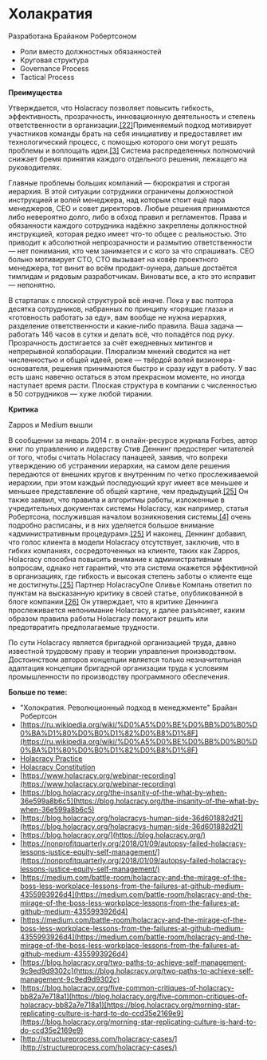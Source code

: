 # Холакратия

Разработана Брайаном Робертсоном

* Роли вместо должностных обязанностей
* Круговая структура
* Governance Process
* Tactical Process

**Преимущества**

Утверждается, что Holacracy позволяет повысить гибкость, эффективность, прозрачность, инновационную деятельность и степень ответственности в организации.[\[22\]](https://ru.wikipedia.org/wiki/%D0%A5%D0%BE%D0%BB%D0%B0%D0%BA%D1%80%D0%B0%D1%82%D0%B8%D1%8F#cite_note-22)Применяемый подход мотивирует участников команды брать на себя инициативу и предоставляет им технологический процесс, с помощью которого они могут решать проблемы и воплощать идеи.[\[3\]](https://ru.wikipedia.org/wiki/%D0%A5%D0%BE%D0%BB%D0%B0%D0%BA%D1%80%D0%B0%D1%82%D0%B8%D1%8F#cite_note-Badal07-3) Система распределенных полномочий снижает бремя принятия каждого отдельного решения, лежащего на руководителях.

Главные проблемы больших компаний — бюрократия и строгая иерархия. В этой ситуации сотрудники ограничены должностной инструкцией и волей менеджера, над которым стоит ещё пара менеджеров, CEO и совет директоров. Любые решения принимаются либо невероятно долго, либо в обход правил и регламентов. Права и обязанности каждого сотрудника надёжно закреплены должностной инструкцией, которая редко имеет что-то общее с реальностью. Это приводит к абсолютной непрозрачности и размытию ответственности — нет понимания, кто чем занимается и с кого за что спрашивать. CEO больно мотивирует CTO, CTO вызывает на ковёр проектного менеджера, тот винит во всём продакт-оунера, дальше достаётся тимлидам и рядовым разработчикам. Виноваты все, а кто это исправит — непонятно.  
  
В стартапах с плоской структурой всё иначе. Пока у вас полтора десятка сотрудников, набранных по принципу «горящие глаза» и «готовность работать за еду», вам вообще не нужна иерархия, разделение ответственности и какие-либо правила. Ваша задача — работать 146 часов в сутки и делать всё, что попадётся под руку. Прозрачность достигается за счёт ежедневных митингов и непрерывной колаборации. Плюрализм мнений сводится на нет численностью и общей идеей, реже — твёрдой волей визионера-основателя, решения принимаются быстро и сразу идут в работу. У вас есть шанс навечно остаться в этом прекрасном моменте, но иногда наступает время расти. Плоская структура в компании с численностью в 50 сотрудников — хуже любой тирании.

**Критика**

Zappos и Medium вышли

В сообщении за январь 2014 г. в онлайн-ресурсе журнала Forbes, автор книг по управлению и лидерству Стив Деннинг предостерег читателей от того, чтобы считать Holacracy панацеей, заявив, что вопреки утверждению об устранении иерархии, на самом деле решения передаются от внешних кругов к внутренним по четко прослеживаемой иерархии, при этом каждый последующий круг имеет все меньшее и меньшее представление об общей картине, чем предыдущий.[\[25\]](https://ru.wikipedia.org/wiki/%D0%A5%D0%BE%D0%BB%D0%B0%D0%BA%D1%80%D0%B0%D1%82%D0%B8%D1%8F#cite_note-Denning-25) Он также заявил, что правила и алгоритмы работы, изложенные в учредительных документах системы Holacracy, как например, статья Робертсона, послужившая началом возникновения системы,[\[4\]](https://ru.wikipedia.org/wiki/%D0%A5%D0%BE%D0%BB%D0%B0%D0%BA%D1%80%D0%B0%D1%82%D0%B8%D1%8F#cite_note-Robertson-4) очень подробно расписаны, и в них уделяется большое внимание «административным процедурам».[\[25\]](https://ru.wikipedia.org/wiki/%D0%A5%D0%BE%D0%BB%D0%B0%D0%BA%D1%80%D0%B0%D1%82%D0%B8%D1%8F#cite_note-Denning-25) И наконец, Деннинг добавил, что голос клиента в модели Holacracy отсутствует, заключив, что в гибких компаниях, сосредоточенных на клиенте, таких как Zappos, Holacracy способна повысить внимание к административным вопросам, однако нет гарантий, что эта система окажется эффективной в организациях, где гибкость и высокая степень заботы о клиенте еще не достигнуты.[\[25\]](https://ru.wikipedia.org/wiki/%D0%A5%D0%BE%D0%BB%D0%B0%D0%BA%D1%80%D0%B0%D1%82%D0%B8%D1%8F#cite_note-Denning-25) Партнер HolacracyOne Оливье Компань ответил по пунктам на высказанную критику в своей статье, опубликованной в блоге компании.[\[26\]](https://ru.wikipedia.org/wiki/%D0%A5%D0%BE%D0%BB%D0%B0%D0%BA%D1%80%D0%B0%D1%82%D0%B8%D1%8F#cite_note-26) Он утверждает, что в критике Деннинга прослеживается непонимание Holacracy, и далее разъясняет, каким образом правила работы Holacracy помогают решить или предотвратить предполагаемые трудности.

По сути Holacracy является бригадной организацией труда, давно известной трудовому праву и теории управления производством. Достоинством авторов концепции является только незначительная адаптация концепции бригадной организации труда к условиям промышленности по производству программного обеспечения.

**Больше по теме:**

* "Холократия. Революционный подход в менеджменте" Брайан Робертсон
* [https://ru.wikipedia.org/wiki/%D0%A5%D0%BE%D0%BB%D0%B0%D0%BA%D1%80%D0%B0%D1%82%D0%B8%D1%8F](https://ru.wikipedia.org/wiki/%D0%A5%D0%BE%D0%BB%D0%B0%D0%BA%D1%80%D0%B0%D1%82%D0%B8%D1%8F)
* [Holacracy Practice](http://dao-foundation.atlassian.net/wiki/spaces/TEALUA/pages/133070899/Holacracy+Practice)
* [Holacracy Constitution](http://dao-foundation.atlassian.net/wiki/spaces/TEALUA/pages/50069520/Holacracy+Constitution)
* [https://www.holacracy.org/webinar-recording](https://www.holacracy.org/webinar-recording)
* [https://blog.holacracy.org/the-insanity-of-the-what-by-when-36e599a8b6c5](https://blog.holacracy.org/the-insanity-of-the-what-by-when-36e599a8b6c5)
* [https://blog.holacracy.org/holacracys-human-side-36d601882d21](https://blog.holacracy.org/holacracys-human-side-36d601882d21)
* [https://blog.holacracy.org/](https://blog.holacracy.org/)
* [https://nonprofitquarterly.org/2018/01/09/autopsy-failed-holacracy-lessons-justice-equity-self-management/](https://nonprofitquarterly.org/2018/01/09/autopsy-failed-holacracy-lessons-justice-equity-self-management/)
* [https://medium.com/battle-room/holacracy-and-the-mirage-of-the-boss-less-workplace-lessons-from-the-failures-at-github-medium-4355993926d4](https://medium.com/battle-room/holacracy-and-the-mirage-of-the-boss-less-workplace-lessons-from-the-failures-at-github-medium-4355993926d4)
* [https://medium.com/battle-room/holacracy-and-the-mirage-of-the-boss-less-workplace-lessons-from-the-failures-at-github-medium-4355993926d4](https://medium.com/battle-room/holacracy-and-the-mirage-of-the-boss-less-workplace-lessons-from-the-failures-at-github-medium-4355993926d4)
* [https://blog.holacracy.org/two-paths-to-achieve-self-management-9c9ed9d9302c](https://blog.holacracy.org/two-paths-to-achieve-self-management-9c9ed9d9302c)
* [https://blog.holacracy.org/five-common-critiques-of-holacracy-bb82a7e718a1](https://blog.holacracy.org/five-common-critiques-of-holacracy-bb82a7e718a1)[https://blog.holacracy.org/morning-star-replicating-culture-is-hard-to-do-ccd35e2169e9](https://blog.holacracy.org/morning-star-replicating-culture-is-hard-to-do-ccd35e2169e9)
* [http://structureprocess.com/holacracy-cases/](http://structureprocess.com/holacracy-cases/)

